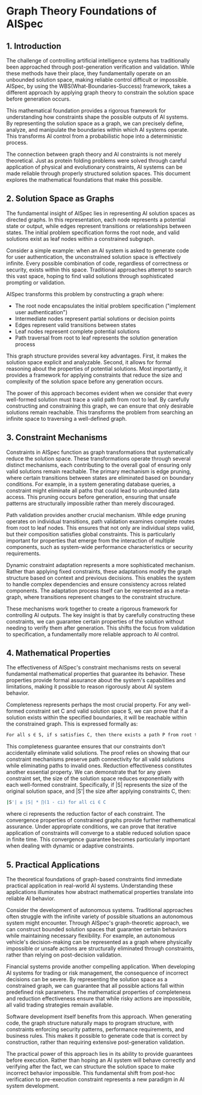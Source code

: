 # Graph Theory Foundations of AISpec

## 1. Introduction

The challenge of controlling artificial intelligence systems has traditionally been approached through post-generation verification and validation. While these methods have their place, they fundamentally operate on an unbounded solution space, making reliable control difficult or impossible. AISpec, by using the WBS(What-Boundaries-Success) framework, takes a different approach by applying graph theory to constrain the solution space before generation occurs.

This mathematical foundation provides a rigorous framework for understanding how constraints shape the possible outputs of AI systems. By representing the solution space as a graph, we can precisely define, analyze, and manipulate the boundaries within which AI systems operate. This transforms AI control from a probabilistic hope into a deterministic process.

The connection between graph theory and AI constraints is not merely theoretical. Just as protein folding problems were solved through careful application of physical and evolutionary constraints, AI systems can be made reliable through properly structured solution spaces. This document explores the mathematical foundations that make this possible.


## 2. Solution Space as Graphs

The fundamental insight of AISpec lies in representing AI solution spaces as directed graphs. In this representation, each node represents a potential state or output, while edges represent transitions or relationships between states. The initial problem specification forms the root node, and valid solutions exist as leaf nodes within a constrained subgraph.

Consider a simple example: when an AI system is asked to generate code for user authentication, the unconstrained solution space is effectively infinite. Every possible combination of code, regardless of correctness or security, exists within this space. Traditional approaches attempt to search this vast space, hoping to find valid solutions through sophisticated prompting or validation.

AISpec transforms this problem by constructing a graph where:

- The root node encapsulates the initial problem specification ("implement user authentication")
- Intermediate nodes represent partial solutions or decision points
- Edges represent valid transitions between states
- Leaf nodes represent complete potential solutions
- Path traversal from root to leaf represents the solution generation process

This graph structure provides several key advantages. First, it makes the solution space explicit and analyzable. Second, it allows for formal reasoning about the properties of potential solutions. Most importantly, it provides a framework for applying constraints that reduce the size and complexity of the solution space before any generation occurs.

The power of this approach becomes evident when we consider that every well-formed solution must trace a valid path from root to leaf. By carefully constructing and constraining this graph, we can ensure that only desirable solutions remain reachable. This transforms the problem from searching an infinite space to traversing a well-defined graph.

## 3. Constraint Mechanisms

Constraints in AISpec function as graph transformations that systematically reduce the solution space. These transformations operate through several distinct mechanisms, each contributing to the overall goal of ensuring only valid solutions remain reachable.
The primary mechanism is edge pruning, where certain transitions between states are eliminated based on boundary conditions. For example, in a system generating database queries, a constraint might eliminate all paths that could lead to unbounded data access. This pruning occurs before generation, ensuring that unsafe patterns are structurally impossible rather than merely discouraged.

Path validation provides another crucial mechanism. While edge pruning operates on individual transitions, path validation examines complete routes from root to leaf nodes. This ensures that not only are individual steps valid, but their composition satisfies global constraints. This is particularly important for properties that emerge from the interaction of multiple components, such as system-wide performance characteristics or security requirements.

Dynamic constraint adaptation represents a more sophisticated mechanism. Rather than applying fixed constraints, these adaptations modify the graph structure based on context and previous decisions. This enables the system to handle complex dependencies and ensure consistency across related components. The adaptation process itself can be represented as a meta-graph, where transitions represent changes to the constraint structure.

These mechanisms work together to create a rigorous framework for controlling AI outputs. The key insight is that by carefully constructing these constraints, we can guarantee certain properties of the solution without needing to verify them after generation. This shifts the focus from validation to specification, a fundamentally more reliable approach to AI control.

## 4. Mathematical Properties

The effectiveness of AISpec's constraint mechanisms rests on several fundamental mathematical properties that guarantee its behavior. These properties provide formal assurance about the system's capabilities and limitations, making it possible to reason rigorously about AI system behavior.

Completeness represents perhaps the most crucial property. For any well-formed constraint set C and valid solution space S, we can prove that if a solution exists within the specified boundaries, it will be reachable within the constrained graph. This is expressed formally as:

```bash
For all s ∈ S, if s satisfies C, then there exists a path P from root to s.
```

This completeness guarantee ensures that our constraints don't accidentally eliminate valid solutions. The proof relies on showing that our constraint mechanisms preserve path connectivity for all valid solutions while eliminating paths to invalid ones.
Reduction effectiveness constitutes another essential property. We can demonstrate that for any given constraint set, the size of the solution space reduces exponentially with each well-formed constraint. Specifically, if |S| represents the size of the original solution space, and |S'| the size after applying constraints C, then:

```bash
|S'| ≤ |S| * ∏(1 - ci) for all ci ∈ C
```

where ci represents the reduction factor of each constraint.
The convergence properties of constrained graphs provide further mathematical assurance. Under appropriate conditions, we can prove that iterative application of constraints will converge to a stable reduced solution space in finite time. This convergence guarantee becomes particularly important when dealing with dynamic or adaptive constraints.

## 5. Practical Applications

The theoretical foundations of graph-based constraints find immediate practical application in real-world AI systems. Understanding these applications illuminates how abstract mathematical properties translate into reliable AI behavior.

Consider the development of autonomous systems. Traditional approaches often struggle with the infinite variety of possible situations an autonomous system might encounter. Through AISpec's graph-theoretic approach, we can construct bounded solution spaces that guarantee certain behaviors while maintaining necessary flexibility. For example, an autonomous vehicle's decision-making can be represented as a graph where physically impossible or unsafe actions are structurally eliminated through constraints, rather than relying on post-decision validation.

Financial systems provide another compelling application. When developing AI systems for trading or risk management, the consequence of incorrect decisions can be severe. By representing the solution space as a constrained graph, we can guarantee that all possible actions fall within predefined risk parameters. The mathematical properties of completeness and reduction effectiveness ensure that while risky actions are impossible, all valid trading strategies remain available.

Software development itself benefits from this approach. When generating code, the graph structure naturally maps to program structure, with constraints enforcing security patterns, performance requirements, and business rules. This makes it possible to generate code that is correct by construction, rather than requiring extensive post-generation validation.

The practical power of this approach lies in its ability to provide guarantees before execution. Rather than hoping an AI system will behave correctly and verifying after the fact, we can structure the solution space to make incorrect behavior impossible. This fundamental shift from post-hoc verification to pre-execution constraint represents a new paradigm in AI system development.